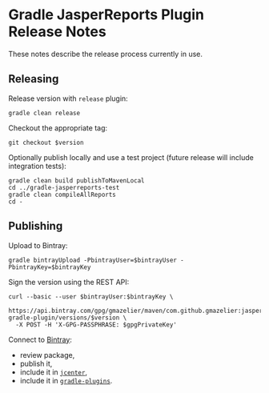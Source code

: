 # Gradle JasperReports Plugin Release Notes

These notes describe the release process currently in use.

## Releasing

Release version with `release` plugin:

    gradle clean release

Checkout the appropriate tag:

    git checkout $version

Optionally publish locally and use a test project (future release will include integration tests):

    gradle clean build publishToMavenLocal
    cd ../gradle-jasperreports-test
    gradle clean compileAllReports
    cd -

## Publishing

Upload to Bintray:

    gradle bintrayUpload -PbintrayUser=$bintrayUser -PbintrayKey=$bintrayKey

Sign the version using the REST API:

    curl --basic --user $bintrayUser:$bintrayKey \
      https://api.bintray.com/gpg/gmazelier/maven/com.github.gmazelier:jasperreports-gradle-plugin/versions/$version \
      -X POST -H 'X-GPG-PASSPHRASE: $gpgPrivateKey'

Connect to [Bintray](https://bintray.com):

* review package,
* publish it,
* include it in [`jcenter`](http://jcenter.bintray.com),
* include it in [`gradle-plugins`](https://bintray.com/gradle/gradle-plugins).
